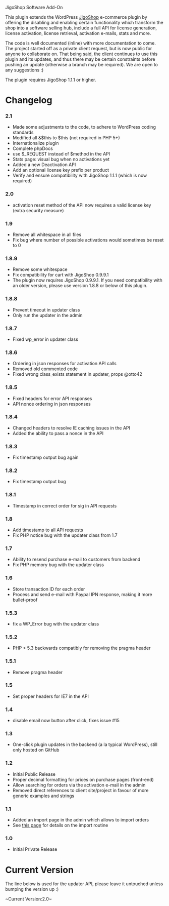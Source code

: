 JigoShop Software Add-On

This plugin extends the WordPress [JigoShop](http://jigoshop.com/) e-commerce plugin by offering the disabling and enabling certain functionality which transform the shop into a software selling hub, include a full API for license generation, license activation, license retrieval, activation e-mails, stats and more.

The code is well documented (inline) with more documentation to come. The project started off as a private client request, but is now public for anyone to collaborate on. That being said, the client continues to use this plugin and its updates, and thus there may be certain constraints before pushing an update (otherwise a branch may be required). We are open to any suggestions :)

The plugin requires JigoShop 1.1.1 or higher.

Changelog
===========

### 2.1
* Made some adjustments to the code, to adhere to WordPress coding standards
* Modified all &$this to $this (not required in PHP 5+)
* Internationalize plugin
* Complete phpDocs
* use $_REQUEST instead of $method in the API
* Stats page: visual bug when no activations yet
* Added a new Deactivation API
* Add an optional license key prefix per product
* Verify and ensure compatibility with JigoShop 1.1.1 (which is now required)

### 2.0
* activation reset method of the API now requires a valid license key (extra security measure)

### 1.9
* Remove all whitespace in all files
* Fix bug where number of possible activations would sometimes be reset to 0

### 1.8.9
* Remove some whitespace
* Fix compatibility for cart with JigoShop 0.9.9.1
* The plugin now requires JigoShop 0.9.9.1. If you need compatibility with an older version, please use version 1.8.8 or below of this plugin.

### 1.8.8
* Prevent timeout in updater class
* Only run the updater in the admin

### 1.8.7
* Fixed wp_error in updater class

### 1.8.6
* Ordering in json responses for activation API calls
* Removed old commented code
* Fixed wrong class_exists statement in updater, props @otto42

### 1.8.5
* Fixed headers for error API responses
* API nonce ordering in json responses

### 1.8.4
* Changed headers to resolve IE caching issues in the API
* Added the ability to pass a nonce in the API

### 1.8.3
* Fix timestamp output bug again

### 1.8.2
* Fix timestamp output bug

### 1.8.1
* Timestamp in correct order for sig in API requests

### 1.8
* Add timestamp to all API requests
* Fix PHP notice bug with the updater class from 1.7

### 1.7
* Ability to resend purchase e-mail to customers from backend
* Fix PHP memory bug with the updater class

### 1.6
* Store transaction ID for each order
* Process and send e-mail with Paypal IPN response, making it more bullet-proof

### 1.5.3
* fix a WP_Error bug with the updater class

### 1.5.2
* PHP < 5.3 backwards compatibly for removing the pragma header

### 1.5.1
* Remove pragma header

### 1.5
* Set proper headers for IE7 in the API

### 1.4
* disable email now button after click, fixes issue #15

### 1.3
* One-click plugin updates in the backend (a la typical WordPress), still only hosted on GitHub

### 1.2
* Initial Public Release
* Proper decimal formatting for prices on purchase pages (front-end)
* Allow searching for orders via the activation e-mail in the admin
* Removed direct references to client site/project in favour of more generic examples and strings

### 1.1
* Added an import page in the admin which allows to import orders
* See [this page](https://github.com/jkudish/JigoShop-Software-Add-on/wiki/Import-Instructions) for details on the import routine

### 1.0
* Initial Private Release

Current Version
===============

The line below is used for the updater API, please leave it untouched unless bumping the version up :)

~Current Version:2.0~